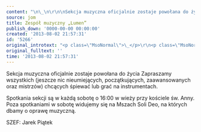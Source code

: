 ```yaml
---
content: "\n\_\n\r\n\nSekcja muzyczna oficjalnie zostaje powołana do życia Zapraszamy wszystkich (jeszcze nic nieumiejących, początkujących, zaawansowanych oraz mistrzów) chcących śpiewać lub grać na instrumentach.\_\n\r\n\nSpotkania sekcji są w każdą sobotę o 16:00 w wieży przy kościele św. Anny. Poza spotkaniami w sobotę widujemy się na Mszach Soli Deo, na których dbamy o oprawę muzyczną.\n\r\n\nSZEF: Jarek Piątek\_\n"
source: jom
title: Zespół muzyczny „Lumen”
publish_down: '0000-00-00 00:00:00'
created: '2013-08-02 21:57:31'
id: '5266'
original_introtext: "<p class=\"MsoNormal\">\_</p>\r\n<p class=\"MsoNormal\">Sekcja muzyczna oficjalnie zostaje powołana do życia Zapraszamy wszystkich (jeszcze nic nieumiejących, początkujących, zaawansowanych oraz mistrzów) chcących śpiewać lub grać na instrumentach.\_</p>\r\n<p class=\"MsoNormal\">Spotkania sekcji są w każdą sobotę o 16:00 w wieży przy kościele św. Anny. Poza spotkaniami w sobotę widujemy się na Mszach Soli Deo, na których dbamy o oprawę muzyczną.</p>\r\n<p class=\"MsoNormal\">SZEF: Jarek Piątek\_<br /><br /></p>"
original_fulltext: ''
time: '2013-08-02 21:57:31'
---
```

Sekcja muzyczna oficjalnie zostaje powołana do życia Zapraszamy wszystkich (jeszcze nic nieumiejących, początkujących, zaawansowanych oraz mistrzów) chcących śpiewać lub grać na instrumentach. 


Spotkania sekcji są w każdą sobotę o 16:00 w wieży przy kościele św. Anny. Poza spotkaniami w sobotę widujemy się na Mszach Soli Deo, na których dbamy o oprawę muzyczną.


SZEF: Jarek Piątek 


<!--{{json:{"created_date":"2013-08-02 21:57:31","publish_down":"0000-00-00 00:00:00","id":"5266"}}}-->